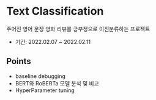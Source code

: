 # Text Classification  

주어진 영어 문장 영화 리뷰를 긍부정으로 이진분류하는 프로젝트

- 기간: 2022.02.07 ~ 2022.02.11

## Points

* baseline debugging
* BERT와 RoBERTa 모델 분석 및 비교
* HyperParameter tuning